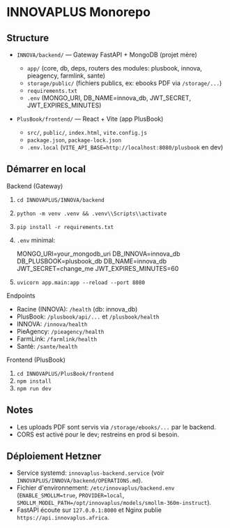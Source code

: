 INNOVAPLUS Monorepo
===================

Structure
---------

- `INNOVA/backend/` — Gateway FastAPI + MongoDB (projet mère)
  - `app/` (core, db, deps, routers des modules: plusbook, innova, pieagency, farmlink, sante)
  - `storage/public/` (fichiers publics, ex: ebooks PDF via `/storage/...`)
  - `requirements.txt`
  - `.env` (MONGO_URI, DB_NAME=innova_db, JWT_SECRET, JWT_EXPIRES_MINUTES)

- `PlusBook/frontend/` — React + Vite (app PlusBook)
  - `src/`, `public/`, `index.html`, `vite.config.js`
  - `package.json`, `package-lock.json`
  - `.env.local` (`VITE_API_BASE=http://localhost:8080/plusbook` en dev)

Démarrer en local
-----------------

Backend (Gateway)

1) `cd INNOVAPLUS/INNOVA/backend`
2) `python -m venv .venv && .venv\\Scripts\\activate`
3) `pip install -r requirements.txt`
4) `.env` minimal:

   MONGO_URI=your_mongodb_uri
   DB_INNOVA=innova_db
   DB_PLUSBOOK=plusbook_db
   DB_NAME=innova_db
   JWT_SECRET=change_me
   JWT_EXPIRES_MINUTES=60

5) `uvicorn app.main:app --reload --port 8080`

Endpoints

- Racine (INNOVA): `/health` (db: innova_db)
- PlusBook: `/plusbook/api/...` et `/plusbook/health`
- INNOVA: `/innova/health`
- PieAgency: `/pieagency/health`
- FarmLink: `/farmlink/health`
- Santé: `/sante/health`

Frontend (PlusBook)

1) `cd INNOVAPLUS/PlusBook/frontend`
2) `npm install`
3) `npm run dev`

Notes
-----

- Les uploads PDF sont servis via `/storage/ebooks/...` par le backend.
- CORS est activé pour le dev; restreins en prod si besoin.

Déploiement Hetzner
-------------------

- Service systemd: `innovaplus-backend.service` (voir `INNOVAPLUS/INNOVA/backend/OPERATIONS.md`).
- Fichier d'environnement: `/etc/innovaplus/backend.env` (`ENABLE_SMOLLM=true`, `PROVIDER=local`, `SMOLLM_MODEL_PATH=/opt/innovaplus/models/smollm-360m-instruct`).
- FastAPI écoute sur `127.0.0.1:8000` et Nginx publie `https://api.innovaplus.africa`.
